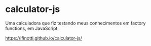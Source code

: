 # calculator-js

Uma calculadora que fiz testando meus conhecimentos em factory functions, em JavaScript.

https://ifinotti.github.io/calculator-js/
